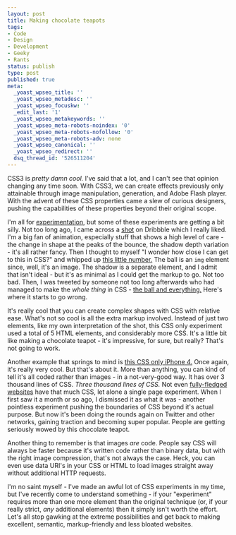 ```yaml
---
layout: post
title: Making chocolate teapots
tags:
- Code
- Design
- Development
- Geeky
- Rants
status: publish
type: post
published: true
meta:
  _yoast_wpseo_title: ''
  _yoast_wpseo_metadesc: ''
  _yoast_wpseo_focuskw: ''
  _edit_last: '1'
  _yoast_wpseo_metakeywords: ''
  _yoast_wpseo_meta-robots-noindex: '0'
  _yoast_wpseo_meta-robots-nofollow: '0'
  _yoast_wpseo_meta-robots-adv: none
  _yoast_wpseo_canonical: ''
  _yoast_wpseo_redirect: ''
  dsq_thread_id: '526511204'
---
```

CSS3 is <em>pretty damn cool.</em> I've said that a lot, and I can't see that opinion changing any time soon. With CSS3, we can create effects previously only attainable through image manipulation, generation, and Adobe Flash player. With the advent of these CSS properties came a slew of curious designers, pushing the capabilities of these properties beyond their original scope.

I'm all for <a href="http://daneden.me/labs">experimentation</a>, but some of these experiments are getting a bit silly. Not too long ago, I came across a <a href="http://dribbble.com/shots/343890-dribbbling-around">shot</a> on Dribbble which I really liked. I'm a big fan of animation, especially stuff that shows a high level of care - the change in shape at the peaks of the bounce, the shadow depth variation - it's all rather fancy. Then I thought to myself "I wonder how close I can get to this in CSS?" and whipped up <a href="http://daneden.me/labs/balllin">this little number.</a> The ball is an <code>img</code> element since, well, it's an image. The shadow is a separate element, and I admit that isn't ideal - but it's as minimal as I could get the markup to go. Not too bad. Then, I was tweeted by someone not too long afterwards who had managed to make the <em>whole thing</em> in CSS - <a href="http://peterwunder.de/playground/balllin/">the ball and everything.</a> Here's where it starts to go wrong. <!--more-->

It's really cool that you can create complex shapes with CSS with relative ease. What's not so cool is all the extra markup involved. Instead of just two elements, like my own interpretation of the shot, this CSS only experiment used a total of 5 HTML elements, and considerably more CSS. It's a little bit like making a chocolate teapot - it's impressive, for sure, but really? That's not going to work.

Another example that springs to mind is <a href="http://tjrus.com/iphone">this CSS only iPhone 4.</a> Once again, it's really very cool. But that's about it. More than anything, you can kind of tell it's all coded rather than images - in a not-very-good way. It has over 3 thousand lines of CSS. <em>Three thousand lines of CSS.</em> Not even <a href="http://zerply.com/">fully-fledged websites</a> have that much CSS, let alone a single page experiment. When I first saw it a month or so ago, I dismissed it as what it was - another pointless experiment pushing the boundaries of CSS beyond it's actual purpose. But now it's been doing the rounds again on Twitter and other networks, gaining traction and becoming super popular. People are getting seriously wowed by this chocolate teapot.

Another thing to remember is that images <em>are</em> code. People say CSS will always be faster because it's written code rather than binary data, but with the right image compression, that's not always the case. Heck, you can even use data URI's in your CSS or HTML to load images straight away without additional HTTP requests.

I'm no saint myself - I've made an awful lot of CSS experiments in my time, but I've recently come to understand something - if your "experiment" requires more than one more element than the original technique (or, if your really strict, <em>any</em> additional elements) then it simply isn't worth the effort. Let's all stop gawking at the extreme possibilities and get back to making excellent, semantic, markup-friendly and less bloated websites.
